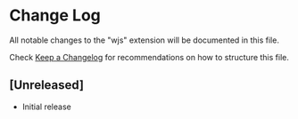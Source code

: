 # Change Log

All notable changes to the "wjs" extension will be documented in this file.

Check [Keep a Changelog](http://keepachangelog.com/) for recommendations on how to structure this file.

## [Unreleased]

- Initial release